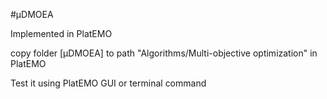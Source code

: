 #μDMOEA

Implemented in PlatEMO

copy folder [μDMOEA] to path "Algorithms/Multi-objective optimization" in PlatEMO

Test it using PlatEMO GUI or terminal command
